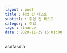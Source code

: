 ```yaml
---
layout : post
title : 취업 칸 테스트
subtitle : 취업 칸 테스트
category : 취업
tags : finance
date : 2020-11-39 16:01:00
---
```



asdfasdfa
